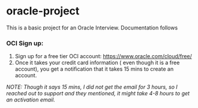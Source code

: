 # oracle-project
This is a basic project for an Oracle Interview. Documentation follows

### OCI Sign up:
1. Sign up for a free tier OCI account: https://www.oracle.com/cloud/free/
2. Once it takes your credit card information ( even though it is a free account), you get a notification that it takes 15 mins to create an account.

*NOTE: Though it says 15 mins, I did not get the email for 3 hours, so I reached out to support and they mentioned, it might take 4-8 hours to get an activation email.*

